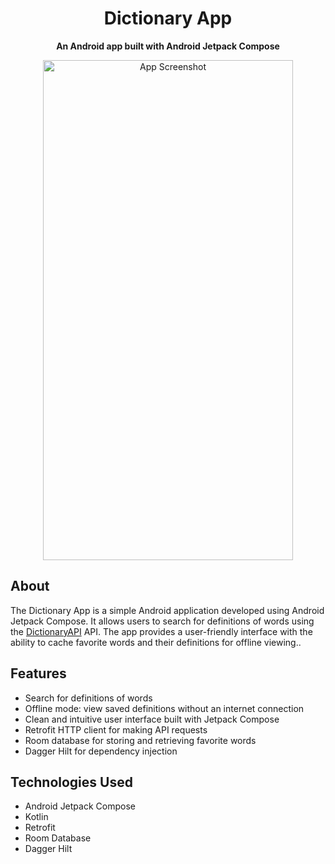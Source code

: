 <h1 align="center">Dictionary App</h1>

<p align="center">
  <strong>An Android app built with Android Jetpack Compose</strong>
</p>

<p align="center">
  <img src="https://github.com/sailab-banik/Dictionary_Compose_App/assets/85576283/46d15ff9-ef05-4ae2-89d5-69537fa1c13a" alt="App Screenshot" width="400" height="800">
</p>

## About
The Dictionary App is a simple Android application developed using Android Jetpack Compose. It allows users to search for definitions of words using the [DictionaryAPI](https://dictionaryapi.dev/) API. The app provides a user-friendly interface with the ability to cache favorite words and their definitions for offline viewing..

## Features
- Search for definitions of words
- Offline mode: view saved definitions without an internet connection
- Clean and intuitive user interface built with Jetpack Compose
- Retrofit HTTP client for making API requests
- Room database for storing and retrieving favorite words
- Dagger Hilt for dependency injection

## Technologies Used
- Android Jetpack Compose
- Kotlin
- Retrofit
- Room Database
- Dagger Hilt
